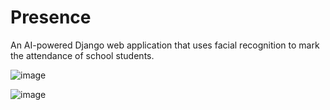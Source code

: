 # Presence
An AI-powered Django web application that uses facial recognition to mark the attendance of school students.

![image](https://github.com/YaseenMunowwar/Presence/assets/120727198/4cd52b82-f2aa-439a-a396-155ca27ba5b7)

![image](https://github.com/YaseenMunowwar/Presence/assets/120727198/04c18c42-1231-42bb-98fc-61510ed2b8b7)

